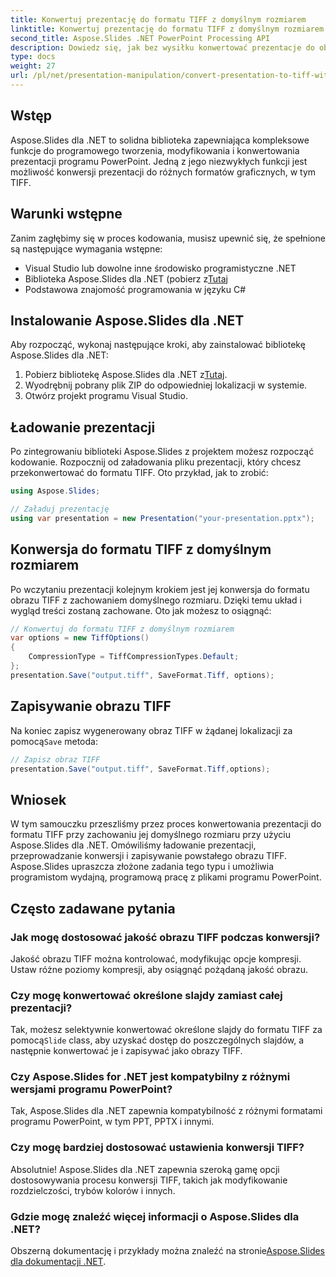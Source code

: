 ```yaml
---
title: Konwertuj prezentację do formatu TIFF z domyślnym rozmiarem
linktitle: Konwertuj prezentację do formatu TIFF z domyślnym rozmiarem
second_title: Aspose.Slides .NET PowerPoint Processing API
description: Dowiedz się, jak bez wysiłku konwertować prezentacje do obrazów TIFF z ich domyślnym rozmiarem za pomocą Aspose.Slides dla .NET.
type: docs
weight: 27
url: /pl/net/presentation-manipulation/convert-presentation-to-tiff-with-default-size/
---
```


## Wstęp

Aspose.Slides dla .NET to solidna biblioteka zapewniająca kompleksowe funkcje do programowego tworzenia, modyfikowania i konwertowania prezentacji programu PowerPoint. Jedną z jego niezwykłych funkcji jest możliwość konwersji prezentacji do różnych formatów graficznych, w tym TIFF.

## Warunki wstępne

Zanim zagłębimy się w proces kodowania, musisz upewnić się, że spełnione są następujące wymagania wstępne:

- Visual Studio lub dowolne inne środowisko programistyczne .NET
-  Biblioteka Aspose.Slides dla .NET (pobierz z[Tutaj](https://downloads.aspose.com/slides/net)
- Podstawowa znajomość programowania w języku C#

## Instalowanie Aspose.Slides dla .NET

Aby rozpocząć, wykonaj następujące kroki, aby zainstalować bibliotekę Aspose.Slides dla .NET:

1.  Pobierz bibliotekę Aspose.Slides dla .NET z[Tutaj](https://downloads.aspose.com/slides/net).
2. Wyodrębnij pobrany plik ZIP do odpowiedniej lokalizacji w systemie.
3. Otwórz projekt programu Visual Studio.

## Ładowanie prezentacji

Po zintegrowaniu biblioteki Aspose.Slides z projektem możesz rozpocząć kodowanie. Rozpocznij od załadowania pliku prezentacji, który chcesz przekonwertować do formatu TIFF. Oto przykład, jak to zrobić:

```csharp
using Aspose.Slides;

// Załaduj prezentację
using var presentation = new Presentation("your-presentation.pptx");
```

## Konwersja do formatu TIFF z domyślnym rozmiarem

Po wczytaniu prezentacji kolejnym krokiem jest jej konwersja do formatu obrazu TIFF z zachowaniem domyślnego rozmiaru. Dzięki temu układ i wygląd treści zostaną zachowane. Oto jak możesz to osiągnąć:

```csharp
// Konwertuj do formatu TIFF z domyślnym rozmiarem
var options = new TiffOptions()
{
    CompressionType = TiffCompressionTypes.Default;
};
presentation.Save("output.tiff", SaveFormat.Tiff, options);
```

## Zapisywanie obrazu TIFF

 Na koniec zapisz wygenerowany obraz TIFF w żądanej lokalizacji za pomocą`Save` metoda:

```csharp
// Zapisz obraz TIFF
presentation.Save("output.tiff", SaveFormat.Tiff,options);
```

## Wniosek

W tym samouczku przeszliśmy przez proces konwertowania prezentacji do formatu TIFF przy zachowaniu jej domyślnego rozmiaru przy użyciu Aspose.Slides dla .NET. Omówiliśmy ładowanie prezentacji, przeprowadzanie konwersji i zapisywanie powstałego obrazu TIFF. Aspose.Slides upraszcza złożone zadania tego typu i umożliwia programistom wydajną, programową pracę z plikami programu PowerPoint.

## Często zadawane pytania

### Jak mogę dostosować jakość obrazu TIFF podczas konwersji?

Jakość obrazu TIFF można kontrolować, modyfikując opcje kompresji. Ustaw różne poziomy kompresji, aby osiągnąć pożądaną jakość obrazu.

### Czy mogę konwertować określone slajdy zamiast całej prezentacji?

 Tak, możesz selektywnie konwertować określone slajdy do formatu TIFF za pomocą`Slide` class, aby uzyskać dostęp do poszczególnych slajdów, a następnie konwertować je i zapisywać jako obrazy TIFF.

### Czy Aspose.Slides for .NET jest kompatybilny z różnymi wersjami programu PowerPoint?

Tak, Aspose.Slides dla .NET zapewnia kompatybilność z różnymi formatami programu PowerPoint, w tym PPT, PPTX i innymi.

### Czy mogę bardziej dostosować ustawienia konwersji TIFF?

Absolutnie! Aspose.Slides dla .NET zapewnia szeroką gamę opcji dostosowywania procesu konwersji TIFF, takich jak modyfikowanie rozdzielczości, trybów kolorów i innych.

### Gdzie mogę znaleźć więcej informacji o Aspose.Slides dla .NET?

 Obszerną dokumentację i przykłady można znaleźć na stronie[Aspose.Slides dla dokumentacji .NET](https://reference.aspose.com/slides/net).